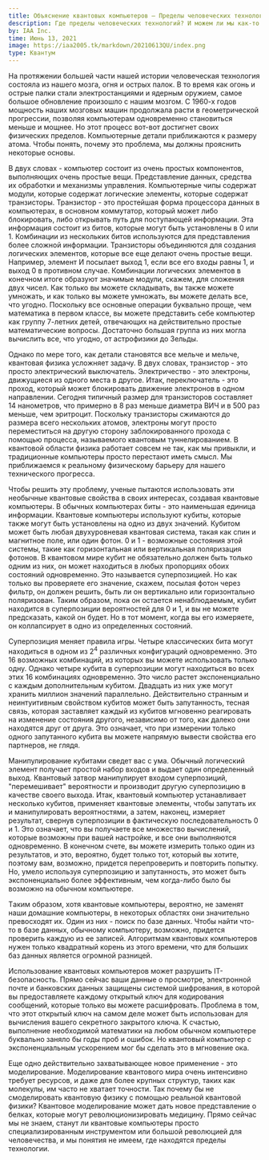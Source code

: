 ```yaml
---
title: Объяснение квантовых компьютеров – Пределы человеческих технологий
description: Где пределы человеческих технологий? И можем ли мы как-то избежать их? Именно здесь квантовые компьютеры становятся очень интересными.
by: IAA Inc.
time: Июнь 13, 2021
image: https://iaa2005.tk/markdown/20210613QU/index.png
type: Квантум
---
```


На протяжении большей части нашей истории человеческая технология состояла из нашего мозга, огня и острых палок. В то время как огонь и острые палки стали электростанциями и ядерным оружием, самое большое обновление произошло с нашим мозгом. С 1960-х годов мощность наших мозговых машин продолжала расти в геометрической прогрессии, позволяя компьютерам одновременно становиться меньше и мощнее. Но этот процесс вот-вот достигнет своих физических пределов. Компьютерные детали приближаются к размеру атома. Чтобы понять, почему это проблема, мы должны прояснить некоторые основы.

В двух словах - компьютер состоит из очень простых компонентов, выполняющих очень простые вещи. Представление данных, средства их обработки и механизмы управления. Компьютерные чипы содержат модули, которые содержат логические элементы, которые содержат транзисторы. Транзистор - это простейшая форма процессора данных в компьютерах, в основном коммутатор, который может либо блокировать, либо открывать путь для поступающей информации. Эта информация состоит из битов, которые могут быть установлены в 0 или 1. Комбинации из нескольких битов используются для представления более сложной информации. Транзисторы объединяются для создания логических элементов, которые все еще делают очень простые вещи. Например, элемент И посылает выход 1, если все его входы равны 1, и выход 0 в противном случае. Комбинации логических элементов в конечном итоге образуют значимые модули, скажем, для сложения двух чисел. Как только вы можете складывать, вы также можете умножать, и как только вы можете умножать, вы можете делать все, что угодно. Поскольку все основные операции буквально проще, чем математика в первом классе, вы можете представить себе компьютер как группу 7-летних детей, отвечающих на действительно простые математические вопросы. Достаточно большая группа из них могла вычислить все, что угодно, от астрофизики до Зельды.

Однако по мере того, как детали становятся все мельче и мельче, квантовая физика усложняет задачу. В двух словах, транзистор - это просто электрический выключатель. Электричество - это электроны, движущиеся из одного места в другое. Итак, переключатель - это проход, который может блокировать движение электронов в одном направлении. Сегодня типичный размер для транзисторов составляет 14 нанометров, что примерно в 8 раз меньше диаметра ВИЧ и в 500 раз меньше, чем эритроцит. Поскольку транзисторы сжимаются до размера всего нескольких атомов, электроны могут просто переместиться на другую сторону заблокированного прохода с помощью процесса, называемого квантовым туннелированием. В квантовой области физика работает совсем не так, как мы привыкли, и традиционные компьютеры просто перестают иметь смысл. Мы приближаемся к реальному физическому барьеру для нашего технического прогресса.

Чтобы решить эту проблему, ученые пытаются использовать эти необычные квантовые свойства в своих интересах, создавая квантовые компьютеры. В обычных компьютерах биты - это наименьшая единица информации. Квантовые компьютеры используют кубиты, которые также могут быть установлены на одно из двух значений. Кубитом может быть любая двухуровневая квантовая система, такая как спин и магнитное поле, или один фотон. 0 и 1 - возможные состояния этой системы, такие как горизонтальная или вертикальная поляризация фотонов. В квантовом мире кубит не обязательно должен быть только одним из них, он может находиться в любых пропорциях обоих состояний одновременно. Это называется суперпозицией. Но как только вы проверяете его значение, скажем, посылая фотон через фильтр, он должен решить, быть ли он вертикально или горизонтально поляризован. Таким образом, пока он остается ненаблюдаемым, кубит находится в суперпозиции вероятностей для 0 и 1, и вы не можете предсказать, какой он будет. Но в тот момент, когда вы его измеряете, он коллапсирует в одно из определенных состояний.

Суперпозиция меняет правила игры. Четыре классических бита могут находиться в одном из 2<sup>4</sup> различных конфигураций одновременно. Это 16 возможных комбинаций, из которых вы можете использовать только одну. Однако четыре кубита в суперпозиции могут находиться во всех этих 16 комбинациях одновременно. Это число растет экспоненциально с каждым дополнительным кубитом. Двадцать из них уже могут хранить миллион значений параллельно. Действительно странным и неинтуитивным свойством кубитов может быть запутанность, тесная связь, которая заставляет каждый из кубитов мгновенно реагировать на изменение состояния другого, независимо от того, как далеко они находятся друг от друга. Это означает, что при измерении только одного запутанного кубита вы можете напрямую вывести свойства его партнеров, не глядя. 

Манипулирование кубитами сведет вас с ума. Обычный логический элемент получает простой набор входов и выдает один определенный выход. Квантовый затвор манипулирует входом суперпозиций, "перемешивает" вероятности и производит другую суперпозицию в качестве своего выхода. Итак, квантовый компьютер устанавливает несколько кубитов, применяет квантовые элементы, чтобы запутать их и манипулировать вероятностями, а затем, наконец, измеряет результат, свернув суперпозиции в фактическую последовательность 0 и 1. Это означает, что вы получаете все множество вычислений, которые возможны при вашей настройке, и все они выполняются одновременно. В конечном счете, вы можете измерить только один из результатов, и это, вероятно, будет только тот, который вы хотите, поэтому вам, возможно, придется перепроверить и повторить попытку. Но, умело используя суперпозицию и запутанность, это может быть экспоненциально более эффективным, чем когда-либо было бы возможно на обычном компьютере.

Tаким образом, хотя квантовые компьютеры, вероятно, не заменят наши домашние компьютеры, в некоторых областях они значительно превосходят их. Один из них - поиск по базе данных. Чтобы найти что-то в базе данных, обычному компьютеру, возможно, придется проверить каждую из ее записей. Алгоритмам квантовых компьютеров нужен только квадратный корень из этого времени, что для больших баз данных является огромной разницей.

Использование квантовых компьютеров может разрушить IT-безопасность. Прямо сейчас ваши данные о просмотре, электронной почте и банковских данных защищены системой шифрования, в которой вы предоставляете каждому открытый ключ для кодирования сообщений, которые только вы можете расшифровать. Проблема в том, что этот открытый ключ на самом деле может быть использован для вычисления вашего секретного закрытого ключа. К счастью, выполнение необходимой математики на любом обычном компьютере буквально заняло бы годы проб и ошибок. Но квантовый компьютер с экспоненциальным ускорением мог бы сделать это в мгновение ока.

Еще одно действительно захватывающее новое применение - это моделирование. Моделирование квантового мира очень интенсивно требует ресурсов, и даже для более крупных структур, таких как молекулы, им часто не хватает точности. Так почему бы не смоделировать квантовую физику с помощью реальной квантовой физики? Квантовое моделирование может дать новое представление о белках, которые могут революционизировать медицину. Прямо сейчас мы не знаем, станут ли квантовые компьютеры просто специализированным инструментом или большой революцией для человечества, и мы понятия не имеем, где находятся пределы технологии.